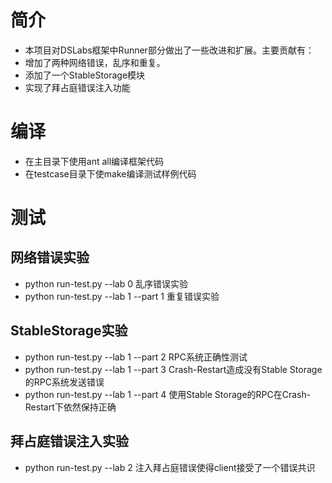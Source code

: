 # 简介
* 本项目对DSLabs框架中Runner部分做出了一些改进和扩展。主要贡献有：
* 增加了两种网络错误，乱序和重复。
* 添加了一个StableStorage模块
* 实现了拜占庭错误注入功能
# 编译
* 在主目录下使用ant all编译框架代码
* 在testcase目录下使make编译测试样例代码
# 测试
## 网络错误实验
* python run-test.py --lab 0  乱序错误实验
* python run-test.py --lab 1 --part 1  重复错误实验
## StableStorage实验
* python run-test.py --lab 1 --part 2  RPC系统正确性测试
* python run-test.py --lab 1 --part 3  Crash-Restart造成没有Stable Storage的RPC系统发送错误
* python run-test.py --lab 1 --part 4  使用Stable Storage的RPC在Crash-Restart下依然保持正确
## 拜占庭错误注入实验
* python run-test.py --lab 2 注入拜占庭错误使得client接受了一个错误共识
